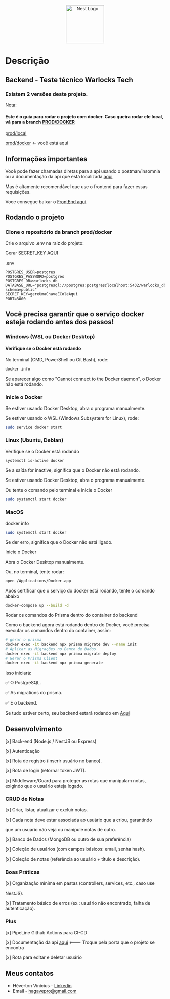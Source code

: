 <p align="center">
  <a href="https://github.com/nestjs/nest" target="blank"><img src="https://nestjs.com/img/logo-small.svg" width="120" alt="Nest Logo" /></a>
</p>

# Descrição

## Backend - Teste técnico Warlocks Tech

### Existem 2 versões deste projeto.

Nota:

#### Este é o guia para rodar o projeto com docker. Caso queira rodar ele local, vá para a branch [PROD/DOCKER](https://github.com/Hagave/Warlocks-Tech/prod/local)

[prod/local](https://github.com/Hagave/Warlocks-Tech/prod/local)

[prod/docker]() <- você está aqui

## Informações importantes

Você pode fazer chamadas diretas para a api usando o postman/insomnia ou a documentação da api que está localizada [aqui](http://localhost:3000/api/docs#/)

Mas é altamente recomendável que use o frontend para fazer essas requisições.

Voce consegue baixar o [FrontEnd aqui](https://github.com/Hagave/Warlock-Tech-FE).

## Rodando o projeto

### Clone o repositório da branch prod/docker

Crie o arquivo .env na raiz do projeto:

Gerar SECRET_KEY [AQUI](https://jwt.io/)

.env

```
POSTGRES_USER=postgres
POSTGRES_PASSWORD=postgres
POSTGRES_DB=warlocks_db
DATABASE_URL="postgresql://postgres:postgres@localhost:5432/warlocks_db?schema=public"
SECRET_KEY=gereUmaChaveEColeAqui
PORT=3000
```

## Você precisa garantir que o serviço docker esteja rodando antes dos passos!

### Windows (WSL ou Docker Desktop)

#### Verifique se o Docker está rodando

No terminal (CMD, PowerShell ou Git Bash), rode:

```bash
docker info
```

Se aparecer algo como "Cannot connect to the Docker daemon", o Docker não está rodando.

### Inicie o Docker

Se estiver usando Docker Desktop, abra o programa manualmente.

Se estiver usando o WSL (Windows Subsystem for Linux), rode:

```bash
sudo service docker start
```

### Linux (Ubuntu, Debian)

Verifique se o Docker está rodando

```bash
systemctl is-active docker
```

Se a saída for inactive, significa que o Docker não está rodando.

Se estiver usando Docker Desktop, abra o programa manualmente.

Ou tente o comando pelo terminal e inicie o Docker

```bash
sudo systemctl start docker
```

### MacOS

docker info

```bash
sudo systemctl start docker
```

Se der erro, significa que o Docker não está ligado.

Inicie o Docker

Abra o Docker Desktop manualmente.

Ou, no terminal, tente rodar:

```bash
open /Applications/Docker.app
```

Após certificar que o serviço do docker está rodando, tente o comando abaixo

```bash
docker-compose up --build -d
```

Rodar os comandos do Prisma dentro do container do backend

Como o backend agora está rodando dentro do Docker, você precisa executar os comandos dentro do container, assim:

```bash
# gerar o prisma
docker exec -it backend npx prisma migrate dev --name init
# Aplicar as Migrações no Banco de Dados
docker exec -it backend npx prisma migrate deploy
# Gerar o Prisma Client
docker exec -it backend npx prisma generate
```

Isso iniciará:

✅ O PostgreSQL.

✅ As migrations do prisma.

✅ E o backend.

Se tudo estiver certo, seu backend estará rodando em [Aqui](http://localhost:3000)

## Desenvolvimento

[x] Back-end (Node.js / NestJS ou Express)

[x] Autenticação

[x] Rota de registro (inserir usuário no banco).

[x] Rota de login (retornar token JWT).

[x] Middleware/Guard para proteger as rotas que manipulam notas,
exigindo que o usuário esteja logado.

### CRUD de Notas

[x] Criar, listar, atualizar e excluir notas.

[x] Cada nota deve estar associada ao usuário que a criou, garantindo

que um usuário não veja ou manipule notas de outro.

[x] Banco de Dados (MongoDB ou outro de sua preferência)

[x] Coleção de usuários (com campos básicos: email, senha hash).

[x] Coleção de notas (referência ao usuário + título e descrição).

### Boas Práticas

[x] Organização mínima em pastas (controllers, services, etc., caso use

NestJS).

[x] Tratamento básico de erros (ex.: usuário não encontrado, falha de
autenticação).

### Plus

[x] PipeLine Github Actions para CI-CD

[x] Documentação da api [aqui](http://localhost:3000/api/docs#/) <--- Troque pela porta que o projeto se encontra

[x] Rota para editar e deletar usuário

## Meus contatos

- Héverton Vinícius - [Linkedin](https://www.linkedin.com/in/heverton-vinicius/)
- Email - [hagavepro@gmail.com]()
